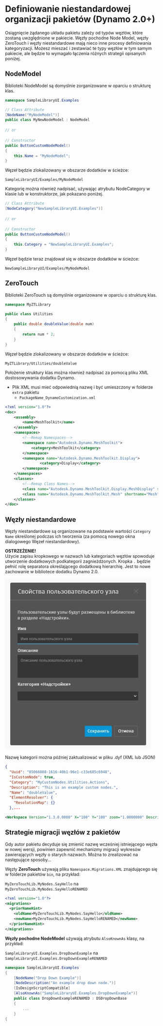 # Definiowanie niestandardowej organizacji pakietów (Dynamo 2.0+) 

Osiągnięcie żądanego układu pakietu zależy od typów węzłów, które zostaną uwzględnione w pakiecie. Węzły pochodne Node Model, węzły ZeroTouch i węzły niestandardowe mają nieco inne procesy definiowania kategoryzacji. Możesz mieszać i zestawiać te typy węzłów w tym samym pakiecie, ale będzie to wymagało łączenia różnych strategii opisanych poniżej.

## NodeModel
Biblioteki NodeModel są domyślnie zorganizowane w oparciu o strukturę klas.
```C#
namespace SampleLibraryUI.Examples
```
```C#
// Class Attribute
[NodeName("MyNodeModel")]
public class MyNewNodeModel : NodeModel

// or

// Constructor
public ButtonCustomNodeModel()
{
    this.Name = "MyNodeModel";
}

```
Węzeł będzie zlokalizowany w obszarze dodatków w ścieżce:
```
SampleLibraryUI/Examples/MyNodeModel
```

Kategorię można również nadpisać, używając atrybutu NodeCategory w klasie lub w konstruktorze, jak pokazano poniżej.
```C#
// Class Attribute
[NodeCategory("NewSampleLibraryUI.Examples")]

// or

// Constructor
public ButtonCustomNodeModel()
{
    this.Category = "NewSampleLibraryUI.Examples";
}
```

Węzeł będzie teraz znajdował się w obszarze dodatków w ścieżce:
```
NewSampleLibraryUI/Examples/MyNodeModel
```

## ZeroTouch

Biblioteki ZeroTouch są domyślnie organizowane w oparciu o strukturę klas.

```C#
namespace MyZTLibrary
```

```C#
public class Utilities
{
    public double doubleValue(double num)
    {
        return num * 2;
    }
}
```

Węzeł będzie zlokalizowany w obszarze dodatków w ścieżce:

```
MyZTLibrary/Utilities/doubleValue
```

Położenie struktury klas można również nadpisać za pomocą pliku XML dostosowywania dodatku Dynamo.
- Plik XML musi mieć odpowiednią nazwę i być umieszczony w folderze `extra` pakietu
    - `PackageName_DynamoCustomization.xml`

```XML
<?xml version="1.0"?>
<doc>
    <assembly>
        <name>MeshToolkit</name>
    </assembly>
    <namespaces>
        <!--Remap Namespaces-->
        <namespace name="Autodesk.Dynamo.MeshToolkit">
            <category>MeshToolkit</category>
        </namespace>
        <namespace name="Autodesk.Dynamo.MeshToolkit.Display">
                <category>Display</category>
        </namespace>
    </namespaces>
    <classes>
        <!--Remap Class Names-->
        <class name="Autodesk.Dynamo.MeshToolkit.Display.MeshDisplay" shortname="MeshDisplay"/>
        <class name="Autodesk.Dynamo.MeshToolkit.Mesh" shortname="Mesh"/>
    </classes>
</doc>

```

## Węzły niestandardowe

Węzły niestandardowe są organizowane na podstawie wartości `Category Name` określonej podczas ich tworzenia (za pomocą nowego okna dialogowego Węzeł niestandardowy).  

**OSTRZEŻENIE!** <br>
Użycie zapisu kropkowego w nazwach lub kategoriach węzłów spowoduje utworzenie dodatkowych podkategorii zagnieżdżonych. Kropka `.` będzie pełnić rolę separatora określającego dodatkową hierarchię. Jest to nowe zachowanie w bibliotece dodatku Dynamo 2.0.

![Właściwości węzła niestandardowego](images/custom-node-properties.jpg)

Nazwę kategorii można później zaktualizować w pliku .dyf (XML lub JSON)

```JSON
{
  "Uuid": "85066088-1616-40b1-96e1-c33e685c6948",
  "IsCustomNode": true,
  "Category": "MyCustomNodes.Utilities.Actions",
  "Description": "This is an example custom nodes.",
  "Name": "doubleValue",
  "ElementResolver": {
    "ResolutionMap": {}
  },...
```

```XML
<Workspace Version="1.3.0.0000" X="100" Y="100" zoom="1.0000000" Description="This is an example custom nodes." Category="MyCustomNodes.Utilities.Actions" Name="doubleValue" ID="85066088-1616-40b1-96e1-c33e685c6948">
```

## Strategie migracji węzłów z pakietów

Gdy autor pakietu decyduje się zmienić nazwę wcześniej istniejącego węzła w nowej wersji, powinien zapewnić mechanizmy migracji wykresów zawierających węzły o starych nazwach. Można to zrealizować na następujące sposoby...

Węzły **ZeroTouch** używają pliku `Namespace.Migrations.XML` znajdującego się w folderze pakietów `bin`, na przykład:

`MyZeroTouchLib.MyNodes.SayHello` na `MyZeroTouchLib.MyNodes.SayHelloRENAMED`
```XML
<?xml version="1.0"?>
<migrations>
  <priorNameHint>
    <oldName>MyZeroTouchLib.MyNodes.SayHello</oldName>
    <newName>MyZeroTouchLib.MyNodes.SayHelloRENAMED</newName>
  </priorNameHint>
</migrations>
```

**Węzły pochodne NodeModel** używają atrybutu `AlsoKnownAs` klasy, na przykład:

`SampleLibraryUI.Examples.DropDownExample` na `SampleLibraryUI.Examples.DropDownExampleRENAMED`
```C#
namespace SampleLibraryUI.Examples
{
    [NodeName("Drop Down Example")]
    [NodeDescription("An example drop down node.")]
    [IsDesignScriptCompatible]
    [AlsoKnownAs("SampleLibraryUI.Examples.DropDownExample")]
    public class DropDownExampleRENAMED : DSDropDownBase
    {
        ...
    }
{
```
